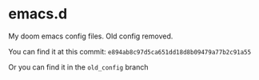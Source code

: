 # emacs.d
My doom emacs config files. Old config removed. 

You can find it at this commit: ```e894ab8c97d5ca651dd18d8b09479a77b2c91a55```

Or you can find it in the ```old_config``` branch
